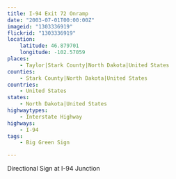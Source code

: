 ```yaml
---
title: I-94 Exit 72 Onramp
date: "2003-07-01T00:00:00Z"
imageid: "1303336919"
flickrid: "1303336919"
location:
    latitude: 46.879701
    longitude: -102.57059
places:
    - Taylor|Stark County|North Dakota|United States
counties:
    - Stark County|North Dakota|United States
countries:
    - United States
states:
    - North Dakota|United States
highwaytypes:
    - Interstate Highway
highways:
    - I-94
tags:
    - Big Green Sign

---
```

Directional Sign at I-94 Junction